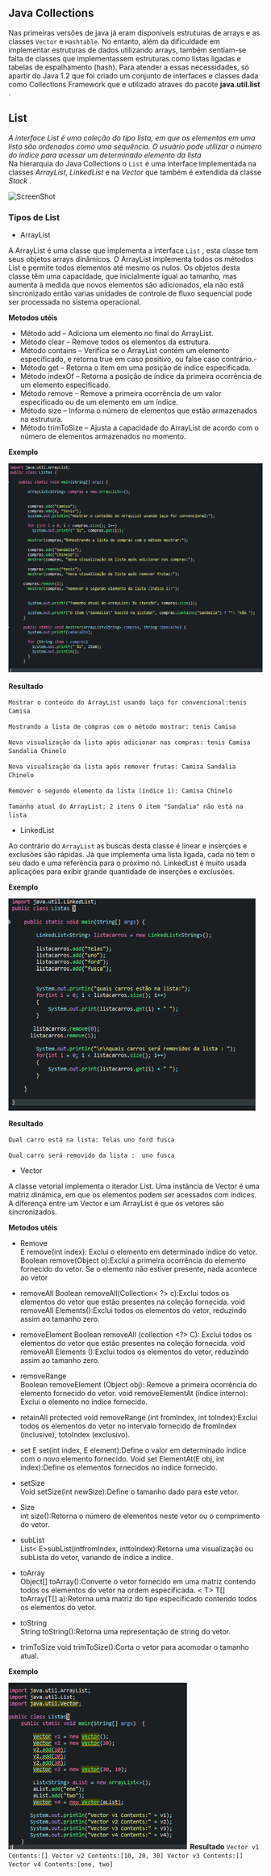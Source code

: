## Java Collections 
 Nas primeiras versões de java já eram disponiveis estruturas de arrays e as classes ``Vector`` e ``Hashtable``. No entanto, além da dificuldade em implementar estruturas de dados utilizando arrays,  também sentiam-se falta de classes que implementassem estruturas como listas ligadas e tabelas de espalhamento (hash). Para atender a essas necessidades, só apartir do Java 1.2 que foi criado um conjunto de interfaces e classes dada como Collections Framework que e utilizado atraves do pacote **java.util.list** .

## List
*A interface List é uma coleção do tipo lista, em que os elementos em uma lista são ordenados como uma sequência. O usuário pode utilizar o número do índice para acessar um determinado elemento da lista*                                                                                                             
 Na hierarquia do Java Collections o ``List`` é uma interface implementada na classes _ArrayList_, _LinkedList_ e na _Vector_ que também é extendida da classe _Stack_ .
 
![ScreenShot](https://media.geeksforgeeks.org/wp-content/cdn-uploads/20200811210521/Collection-Framework-1.png)

### Tipos de List
- ArrayList


A ArrayList é uma classe que implementa a interface ``List`` , esta classe tem seus objetos arrays dinâmicos. O ArrayList implementa todos os métodos List e permite todos elementos até mesmo os nulos. Os objetos desta classe têm uma capacidade, que inicialmente igual ao tamanho, mas aumenta à medida que novos elementos são adicionados, ela não está sincronizado então varias unidades de controle de fluxo sequencial pode ser processada no sistema operacional.

**Metodos utéis**
- Método add – Adiciona um elemento no final do ArrayList.
- Método clear – Remove todos os elementos da estrutura.
- Método contains – Verifica se o ArrayList contém um elemento especificado, e retorna true em caso positivo, ou false caso contrário.- 
- Método get – Retorna o item em uma posição de índice especificada.
- Método indexOf – Retorna a posição de índice da primeira ocorrência de um elemento especificado.
- Método remove – Remove a primeira ocorrência de um valor especificado ou de um elemento em um índice.
- Método size – Informa o número de elementos que estão armazenados na estrutura.
- Método trimToSize – Ajusta a capacidade do ArrayList de acordo com o número de elementos armazenados no momento.


**Exemplo** 


![Screenshot](arraylist.png)


**Resultado**

``Mostrar o conteúdo do ArrayList usando laço for convencional:tenis Camisa``

``Mostrando a lista de compras com o método mostrar: tenis Camisa``

``Nova visualização da lista após adicionar nas compras: tenis Camisa Sandalia Chinelo``

``Nova visualização da lista após remover frutas: Camisa Sandalia Chinelo``

``Remover o segundo elemento da lista (índice 1): Camisa Chinelo``

``Tamanho atual do ArrayList: 2 itens
O item "Sandalia" não está na lista``

- LinkedList


Ao contrário do ``ArrayList`` as buscas desta classe é linear e inserçóes e exclusões são rápidas. Já que implementa uma lista ligada, cada nó tem o seu dado e uma referência para o próximo nó. LinkedList é muito usada aplicações para exibir grande quantidade de inserções e exclusões.


**Exemplo**


![Screenshot](linkedlist.png)

**Resultado**

``Qual carro está na lista:
Telas uno ford fusca``

``Qual carro será removido da lista : 
uno fusca``

- Vector

A classe vetorial implementa o iterador List. Uma instância de Vector é uma matriz dinâmica, em que os elementos podem ser acessados ​​com índices. A diferença entre um Vector e um ArrayList é que os vetores são sincronizados.

**Metodos utéis**

- Remove	
E remove(int index): Exclui o elemento em determinado índice do vetor.
Boolean remove(Object o):Exclui a primeira ocorrência do elemento fornecido do vetor. Se o elemento não estiver presente, nada acontece ao vetor

- removeAll	
Boolean removeAll(Collection< ?> c):Exclui todos os elementos do vetor que estão presentes na coleção fornecida.
void removeAll Elements():Exclui todos os elementos do vetor, reduzindo assim ao tamanho zero.

- removeElement	
Boolean removeAll (collection <?> C):	Exclui todos os elementos do vetor que estão presentes na coleção fornecida.
void removeAll Elements ():Exclui todos os elementos do vetor, reduzindo assim ao tamanho zero.

- removeRange	
Boolean removeElement (Object obj):	Remove a primeira ocorrência do elemento fornecido do vetor.
void removeElementAt (índice interno):	Exclui o elemento no índice fornecido.

- retainAll	
	protected void removeRange (int fromIndex, int toIndex):Exclui todos os elementos do vetor no intervalo fornecido de fromIndex (inclusive), totoIndex (exclusivo).

- set
	E set(int index, E element):Define o valor em determinado índice com o novo elemento fornecido.
Void set ElementAt(E obj, int index):Define os elementos fornecidos no índice fornecido.

- setSize	
Void setSize(int newSize):Define o tamanho dado para este vetor.

- Size	
int size():Retorna o número de elementos neste vetor ou o comprimento do vetor.

- subList	
List< E>subList(intfromIndex, inttoIndex):Retorna uma visualização ou subLista do vetor, variando de índice a índice.

- toArray	
Object[] toArray():Converte o vetor fornecido em uma matriz contendo todos os elementos do vetor na ordem especificada.
< T> T[] toArray(T[] a):Retorna uma matriz do tipo especificado contendo todos os elementos do vetor.

- toString	
String toString():Retorna uma representação de string do vetor.

- trimToSize
	void trimToSize():Corta o vetor para acomodar o tamanho atual.

**Exemplo**

![Screenshot](vector.png)
**Resultado**
``Vector v1 Contents:[]
Vector v2 Contents:[10, 20, 30]
Vector v3 Contents:[]
Vector v4 Contents:[one, two]``

